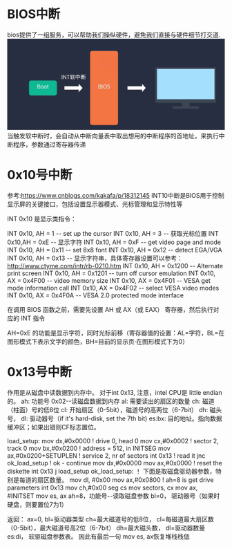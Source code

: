 # BIOS中断

bios提供了一组服务，可以帮助我们操纵硬件，避免我们直接与硬件细节打交道.
![bios中断](./bios中断示意图.png)
当触发软中断时，会自动从中断向量表中取出想用的中断程序的首地址，来执行中断程序，参数通过寄存器传递

# 0x10号中断
参考:https://www.cnblogs.com/kakafa/p/18312145
INT10中断是BIOS用于控制显示屏的关键接口，包括设置显示器模式、光标管理和显示特性等

INT 0x10 是显示类指令：

INT 0x10, AH = 1 -- set up the cursor
INT 0x10, AH = 3 -- 获取光标位置
INT 0x10,AH = 0xE -- 显示字符
INT 0x10, AH = 0xF -- get video page and mode
INT 0x10, AH = 0x11 -- set 8x8 font
INT 0x10, AH = 0x12 -- detect EGA/VGA
INT 0x10, AH = 0x13 -- 显示字符串，具体寄存器设置可以参考：http://www.ctyme.com/intr/rb-0210.htm
INT 0x10, AH = 0x1200 -- Alternate print screen
INT 0x10, AH = 0x1201 -- turn off cursor emulation
INT 0x10, AX = 0x4F00 -- video memory size
INT 0x10, AX = 0x4F01 -- VESA get mode information call
INT 0x10, AX = 0x4F02 -- select VESA video modes
INT 0x10, AX = 0x4F0A -- VESA 2.0 protected mode interface

在调用 BIOS 函数之前，需要先设置 AH 或 AX（或 EAX） 寄存器，然后执行对应的 INT 指令

AH=0xE 的功能是显示字符，同时光标前移（寄存器值的设置：AL=字符，BL=在图形模式下表示文字的颜色，BH=目前的显示页·在图形模式下为0）



# 0x13号中断
作用是从磁盘中读数据到内存中。
对于int 0x13, 注意，intel CPU是 little endian的。
ah: 功能号 0x02--读磁盘数据到内存
al: 需要读出的扇区的数量
ch: 磁道（柱面）号的低8位
cl: 开始扇区（0-5bit），磁道号的高两位（6-7bit）
dh: 磁头号， dl: 驱动器号（if it's hard-disk, set the 7th bit)
es:bx: 目的地址。指向数据缓冲区；如果出错则CF标志置位。

load_setup:
 mov dx,#0x0000  ! drive 0, head 0
 mov cx,#0x0002  ! sector 2, track 0
 mov bx,#0x0200  ! address = 512, in INITSEG
 mov ax,#0x0200+SETUPLEN ! service 2, nr of sectors
 int 0x13   ! read it
 jnc ok_load_setup  ! ok - continue
 mov dx,#0x0000
 mov ax,#0x0000  ! reset the diskette
 int 0x13
 j load_setup
ok_load_setup:
！ 下面是取磁盘驱动器参数，特别是每道的扇区数量。
mov dl, #0x00
mov ax,#0x0800 ! ah=8 is get drive parameters
int 0x13
mov ch,#0x00
seg cs
mov sectors, cx
mov ax, #INITSET
mov es, ax
ah=8，功能号--读取磁盘参数
bl=0， 驱动器号（如果时硬盘，则要置位7为1）

返回：
ax=0, bl=驱动器类型
ch=最大磁道号的低8位， cl=每磁道最大扇区数（0-5bit），最大磁道号高2位（6-7bit）
dh=最大磁头数， dl=驱动器数量
es:di， 软驱磁盘参数表。 因此有最后一句 mov es, ax恢复堆栈栈低